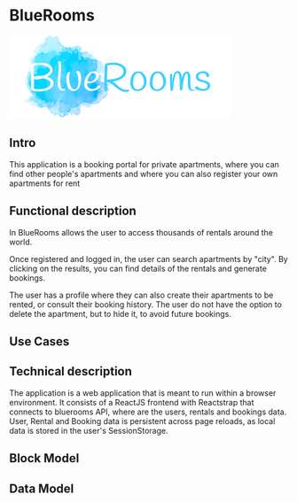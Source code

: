 # BlueRooms

![](public/logo.png)

## Intro
This application is a booking portal for private apartments, where you can find other people's apartments and where you can also register your own apartments for rent

## Functional description
In BlueRooms allows the user to access thousands of rentals around the world.

Once registered and logged in, the user can search apartments by "city". By clicking on the results, you can find details of the rentals and generate bookings.

The user has a profile where they can also create their apartments to be rented, or consult their booking history. The user do not have the option to delete the apartment, but to hide it, to avoid future bookings.

## Use Cases

## Technical description

The application is a web application that is meant to run within a browser environment. It consists of a ReactJS frontend with Reactstrap that connects to bluerooms API, where are the users, rentals and bookings data.
User, Rental and Booking data is persistent across page reloads, as local data is stored in the user's SessionStorage.

## Block Model

## Data Model